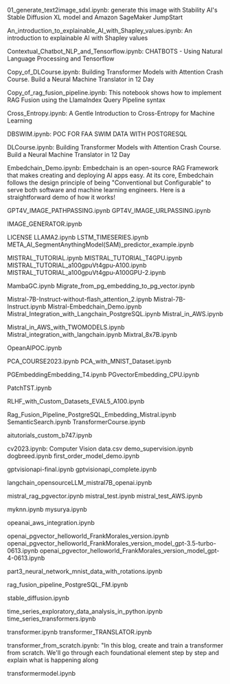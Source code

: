 01_generate_text2image_sdxl.ipynb:  generate this image with Stability AI's Stable Diffusion XL model and Amazon SageMaker JumpStart
 
An_introduction_to_explainable_AI_with_Shapley_values.ipynb:  An introduction to explainable AI with Shapley values

Contextual_Chatbot_NLP_and_Tensorflow.ipynb: CHATBOTS - Using Natural Language Processing and Tensorflow

Copy_of_DLCourse.ipynb: Building Transformer Models with Attention Crash Course. Build a Neural Machine Translator in 12 Day

Copy_of_rag_fusion_pipeline.ipynb: This notebook shows how to implement RAG Fusion using the LlamaIndex Query Pipeline syntax

Cross_Entropy.ipynb: A Gentle Introduction to Cross-Entropy for Machine Learning

DBSWIM.ipynb: POC FOR FAA SWIM DATA WITH POSTGRESQL 

DLCourse.ipynb: Building Transformer Models with Attention Crash Course. Build a Neural Machine Translator in 12 Day

Embedchain_Demo.ipynb: Embedchain is an open-source RAG Framework that makes creating and deploying AI apps easy. At its core, Embedchain follows the design principle of being "Conventional but Configurable" to serve both software and machine learning engineers. Here is a straightforward demo of how it works!

GPT4V_IMAGE_PATHPASSING.ipynb
GPT4V_IMAGE_URLPASSING.ipynb

IMAGE_GENERATOR.ipynb

LICENSE
LLAMA2.ipynb
LSTM_TIMESERIES.ipynb
META_AI_SegmentAnythingModel(SAM)_predictor_example.ipynb

MISTRAL_TUTORIAL.ipynb
MISTRAL_TUTORIAL_T4GPU.ipynb
MISTRAL_TUTORIAL_a100gpuVt4gpu-A100.ipynb
MISTRAL_TUTORIAL_a100gpuVt4gpu-A100GPU-2.ipynb

MambaGC.ipynb
Migrate_from_pg_embedding_to_pg_vector.ipynb

Mistral-7B-Instruct-without-flash_attention_2.ipynb
Mistral-7B-Instruct.ipynb
Mistral-Embedchain_Demo.ipynb
Mistral_Integration_with_Langchain_PostgreSQL.ipynb
Mistral_in_AWS.ipynb

Mistral_in_AWS_with_TWOMODELS.ipynb
Mistral_integration_with_langchain.ipynb
Mixtral_8x7B.ipynb

OpeanAIPOC.ipynb

PCA_COURSE2023.ipynb
PCA_with_MNIST_Dataset.ipynb

PGEmbeddingEmbedding_T4.ipynb
PGvectorEmbedding_CPU.ipynb

PatchTST.ipynb

RLHF_with_Custom_Datasets_EVAL5_A100.ipynb

Rag_Fusion_Pipeline_PostgreSQL_Embedding_Mistral.ipynb
SemanticSearch.ipynb
TransformerCourse.ipynb

aitutorials_custom_b747.ipynb

cv2023.ipynb: Computer Vision 
data.csv
demo_supervision.ipynb
dogbreed.ipynb 
first_order_model_demo.ipynb

gptvisionapi-final.ipynb
gptvisionapi_complete.ipynb

langchain_opensourceLLM_mistral7B_openai.ipynb

mistral_rag_pgvector.ipynb
mistral_test.ipynb
mistral_test_AWS.ipynb

myknn.ipynb
mysurya.ipynb

opeanai_aws_integration.ipynb

openai_pgvector_helloworld_FrankMorales_version.ipynb
openai_pgvector_helloworld_FrankMorales_version_model_gpt-3.5-turbo-0613.ipynb
openai_pgvector_helloworld_FrankMorales_version_model_gpt-4-0613.ipynb

part3_neural_network_mnist_data_with_rotations.ipynb

rag_fusion_pipeline_PostgreSQL_FM.ipynb

stable_diffusion.ipynb

time_series_exploratory_data_analysis_in_python.ipynb
time_series_transformers.ipynb

transformer.ipynb
transformer_TRANSLATOR.ipynb

transformer_from_scratch.ipynb:    "In this blog, create and train a transformer from scratch. We'll go through each foundational element step by step and explain what is happening along 

transformermodel.ipynb
